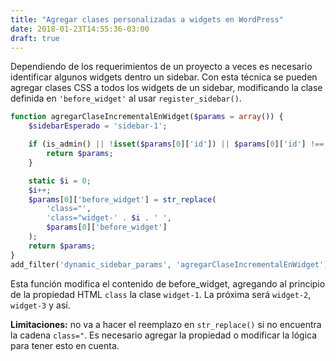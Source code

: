 ```yaml
---
title: "Agregar clases personalizadas a widgets en WordPress"
date: 2018-01-23T14:55:36-03:00
draft: true
---
```


<!--more-->

Dependiendo de los requerimientos de un proyecto a veces es necesario identificar algunos widgets dentro un sidebar. Con esta técnica se pueden agregar clases CSS a todos los widgets de un sidebar, modificando la clase definida en `'before_widget'` al usar `register_sidebar()`.

```php
function agregarClaseIncrementalEnWidget($params = array()) {
    $sidebarEsperado = 'sidebar-1';

    if (is_admin() || !isset($params[0]['id']) || $params[0]['id'] !== $sidebarEsperado)) {
        return $params;
    }

    static $i = 0;
    $i++;
    $params[0]['before_widget'] = str_replace(
        'class="',
        'class="widget-' . $i . ' ',
        $params[0]['before_widget']
    );
    return $params;
}
add_filter('dynamic_sidebar_params', 'agregarClaseIncrementalEnWidget');
```

Esta función modifica el contenido de before_widget, agregando al principio de la propiedad HTML `class` la clase `widget-1`. La próxima será `widget-2`, `widget-3` y así.

**Limitaciones:** no va a hacer el reemplazo en `str_replace()` si no encuentra la cadena `class="`. Es necesario agregar la propiedad o modificar la lógica para tener esto en cuenta.
